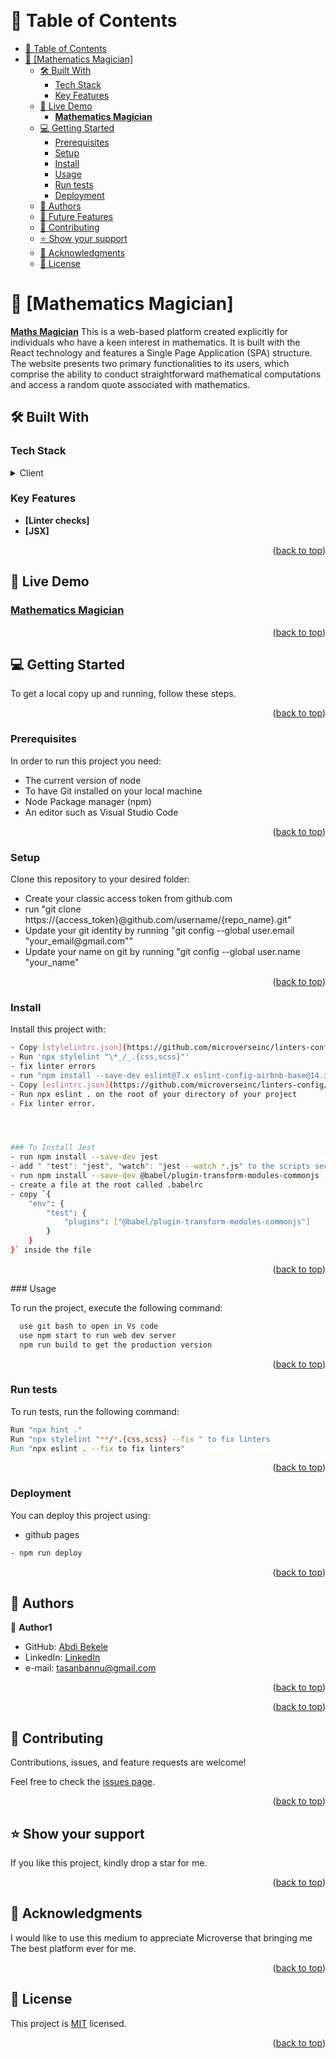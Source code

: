 <a name="readme-top"></a>

<div align="center"><br/></div>

<!-- TABLE OF CONTENTS -->

# 📗 Table of Contents

- [📗 Table of Contents](#-table-of-contents)
- [📖 \[Mathematics Magician\] ](#-Mathematics-Magician-)
  - [🛠 Built With ](#-built-with-)
    - [Tech Stack ](#tech-stack-)
    - [Key Features ](#key-features-)
  - [🚀 Live Demo ](#-live-demo-)
    - [**Mathematics Magician**](#live-demo)
  - [💻 Getting Started ](#-getting-started-)
    - [Prerequisites](#prerequisites)
    - [Setup](#setup)
    - [Install](#install)
    - [Usage ](#usage-)
    - [Run tests ](#run-tests-)
    - [Deployment ](#deployment-)
  - [👥 Authors ](#-authors-)
  - [🔭 Future Features ](#-future-features-)
  - [🤝 Contributing ](#-contributing-)
  - [⭐️ Show your support ](#️-show-your-support-)
  - [🙏 Acknowledgments ](#-acknowledgments-)
  - [📝 License ](#-license-)

<!-- PROJECT DESCRIPTION -->

# 📖 [Mathematics Magician] <a name="about-project"></a>

**[Maths Magician](https://lul-abdifan.github.io/Maths-Magician/)** This is a web-based platform created explicitly for individuals who have a keen interest in mathematics. It is built with the React technology and features a Single Page Application (SPA) structure. The website presents two primary functionalities to its users, which comprise the ability to conduct straightforward mathematical computations and access a random quote associated with mathematics.

## 🛠 Built With <a name="built-with"></a>

### Tech Stack <a name="tech-stack"></a>

<details>
  <summary>Client</summary>
  <ul>
   
    <li>SCSS</li>
    <li>REACT</li>
  </ul>
</details>

<!-- Features -->

### Key Features <a name="key-features"></a>

- **[Linter checks]**
- **[JSX]**


<p align="right">(<a href="#readme-top">back to top</a>)</p>

<!-- LIVE DEMO -->

## 🚀 Live Demo <a name="live-demo"></a>

### **[Mathematics Magician](https://lul-abdifan.github.io/Maths-Magician/)**

<p align="right">(<a href="#readme-top">back to top</a>)</p>

<!-- GETTING STARTED -->

## 💻 Getting Started <a name="getting-started"></a>

To get a local copy up and running, follow these steps.

<p align="right">(<a href="#readme-top">back to top</a>)</p>

### Prerequisites

In order to run this project you need:

<ul>
    <li>The current version of node</li>
    <li>To have Git installed on your local machine</li>
    <li>Node Package manager (npm) </li>
    <li>An editor such as Visual Studio Code</li>
  </ul>
  
<p align="right">(<a href="#readme-top">back to top</a>)</p>

### Setup

Clone this repository to your desired folder:

<ul>
    <li>Create your classic access token from github.com</li>
    <li>run "git clone https://{access_token}@github.com/username/{repo_name}.git"</li>
    <li>Update your git identity by running "git config --global user.email "your_email@gmail.com""</li>
    <li>Update your name on git by running "git config --global user.name "your_name"</li>
  </ul>
  
  <p align="right">(<a href="#readme-top">back to top</a>)</p>

### Install

Install this project with:

```sh
- Copy [stylelintrc.json](https://github.com/microverseinc/linters-config/blob/master/react-redux/.stylelintrc.json) to the root directory of your project.
- Run 'npx stylelint "\*_/_.{css,scss}"'
- fix linter errors
- run "npm install --save-dev eslint@7.x eslint-config-airbnb-base@14.x eslint-plugin-import@2.x babel-eslint@10.x"
- Copy [eslintrc.json](https://github.com/microverseinc/linters-config/tree/master/react-redux)
- Run npx eslint . on the root of your directory of your project
- Fix linter error.




### To Install Jest
- run npm install --save-dev jest
- add " "test": "jest", "watch": "jest --watch *.js" to the scripts section of package.json"
- run npm install --save-dev @babel/plugin-transform-modules-commonjs
- create a file at the root called .babelrc
- copy `{
    "env": {
        "test": {
            "plugins": ["@babel/plugin-transform-modules-commonjs"]
        }
    }
}` inside the file

```

<p align="right">(<a href="#readme-top">back to top</a>)</p>
### Usage <a name="usage"></a>

To run the project, execute the following command:

```sh
  use git bash to open in Vs code
  use npm start to run web dev server
  npm run build to get the production version
```

<p align="right">(<a href="#readme-top">back to top</a>)</p>

### Run tests <a name="run-tests"></a>

To run tests, run the following command:

```sh
Run "npx hint ."
Run "npx stylelint "**/*.{css,scss} --fix " to fix linters
Run "npx eslint . --fix to fix linters"
```

<p align="right">(<a href="#readme-top">back to top</a>)</p>

### Deployment <a name="triangular_flag_on_post-deployment"></a>

You can deploy this project using:

- github pages
```sh
- npm run deploy
```

<p align="right">(<a href="#readme-top">back to top</a>)</p>

<!-- AUTHORS -->

## 👥 Authors <a name="authors"></a>

👤 **Author1**

- GitHub: [Abdi Bekele](https://github.com/Lul-Abdifan)
- LinkedIn: [LinkedIn](https://www.linkedin.com/in/abdi-bekele-a63860254/)
- e-mail: [tasanbannu@gmail.com](mailto:tasanbannu@gmail.com)


<p align="right">(<a href="#readme-top">back to top</a>)</p>

<!-- FUTURE FEATURES -->


<p align="right">(<a href="#readme-top">back to top</a>)</p>

<!-- CONTRIBUTING -->

## 🤝 Contributing <a name="contributing"></a>

Contributions, issues, and feature requests are welcome!

Feel free to check the [issues page](../../issues/).

<p align="right">(<a href="#readme-top">back to top</a>)</p>

<!-- SUPPORT -->

## ⭐️ Show your support <a name="support"></a>

If you like this project, kindly drop a star for me.

<p align="right">(<a href="#readme-top">back to top</a>)</p>

<!-- ACKNOWLEDGEMENTS -->

## 🙏 Acknowledgments <a name="acknowledgements"></a>

I would like to use this medium to appreciate Microverse that bringing me The best platform ever for me.

<p align="right">(<a href="#readme-top">back to top</a>)</p>


<!-- LICENSE -->

## 📝 License <a name="license"></a>

This project is [MIT](./MIT.md) licensed.


<p align="right">(<a href="#readme-top">back to top</a>)</p>